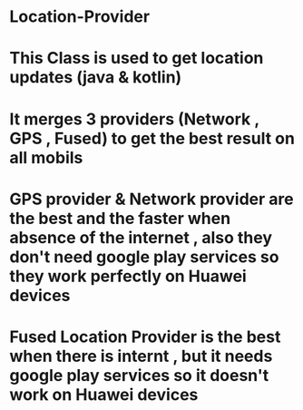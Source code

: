 # Location-Provider
# This Class is used to get location updates (java & kotlin)
# It merges 3 providers (Network , GPS , Fused) to get the best result on all mobils 
# GPS provider & Network provider are the best and the faster when absence of the internet , also they don't need google play services so they work perfectly on Huawei devices 
# Fused Location Provider is the best when there is internt , but it needs google play services so it doesn't work on Huawei devices 
